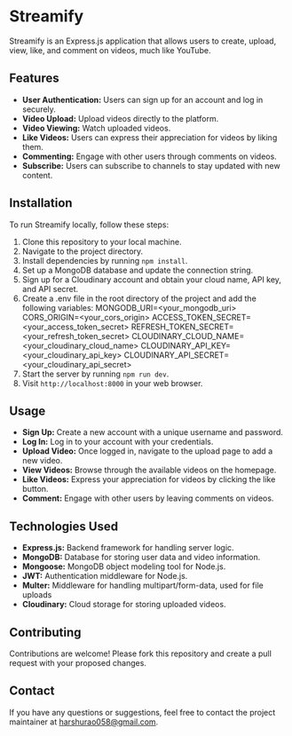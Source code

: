 # Streamify

Streamify is an Express.js application that allows users to create, upload, view, like, and comment on videos, much like YouTube.

## Features

- **User Authentication:** Users can sign up for an account and log in securely.
- **Video Upload:** Upload videos directly to the platform.
- **Video Viewing:** Watch uploaded videos.
- **Like Videos:** Users can express their appreciation for videos by liking them.
- **Commenting:** Engage with other users through comments on videos.
- **Subscribe:** Users can subscribe to channels to stay updated with new content.


## Installation

To run Streamify locally, follow these steps:

1. Clone this repository to your local machine.
2. Navigate to the project directory.
3. Install dependencies by running `npm install`.
4. Set up a MongoDB database and update the connection string.
5. Sign up for a Cloudinary account and obtain your cloud name, API key, and API secret.
6. Create a .env file in the root directory of the project and add the following variables:
MONGODB_URI=<your_mongodb_uri>
CORS_ORIGIN=<your_cors_origin>
ACCESS_TOKEN_SECRET=<your_access_token_secret>
REFRESH_TOKEN_SECRET=<your_refresh_token_secret>
CLOUDINARY_CLOUD_NAME=<your_cloudinary_cloud_name>
CLOUDINARY_API_KEY=<your_cloudinary_api_key>
CLOUDINARY_API_SECRET=<your_cloudinary_api_secret>
7. Start the server by running `npm run dev`.
8. Visit `http://localhost:8000` in your web browser.

## Usage

- **Sign Up:** Create a new account with a unique username and password.
- **Log In:** Log in to your account with your credentials.
- **Upload Video:** Once logged in, navigate to the upload page to add a new video.
- **View Videos:** Browse through the available videos on the homepage.
- **Like Videos:** Express your appreciation for videos by clicking the like button.
- **Comment:** Engage with other users by leaving comments on videos.

## Technologies Used

- **Express.js:** Backend framework for handling server logic.
- **MongoDB:** Database for storing user data and video information.
- **Mongoose:** MongoDB object modeling tool for Node.js.
- **JWT:** Authentication middleware for Node.js.
- **Multer:** Middleware for handling multipart/form-data, used for file uploads
- **Cloudinary:** Cloud storage for storing uploaded videos.


## Contributing

Contributions are welcome! Please fork this repository and create a pull request with your proposed changes.

## Contact

If you have any questions or suggestions, feel free to contact the project maintainer at [harshurao058@gmail.com](harshurao058@gmail.com).
